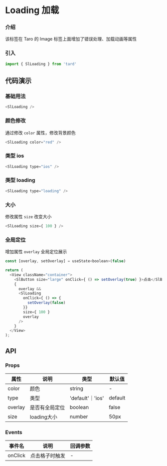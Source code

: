 
# Loading 加载
### 介绍
该标签在 Taro 的 Image 标签上面增加了错误处理、加载动画等属性
### 引入
```js
import { SlLoading } from 'tard'
```
## 代码演示
### 基础用法
```js
<SlLoading />  
```
### 颜色修改
通过修改 `color` 属性，修改背景颜色
```js
<SlLoading color="red" />
```

### 类型 ios
```js
<SlLoading type="ios" />
```

### 类型 loading
```js
<SlLoading type="loading" />
```

### 大小
修改属性 `size` 改变大小
```js
<SlLoading size={ 100 } />
```

### 全局定位
增加属性 `overlay` 全局定位展示
```js
const [overlay, setOverlay] = useState<boolean>(false)

return (
  <View className="container">  
    <SlButton size="large" onClick={ () => setOverlay(true) }>点击</SlButton>
    {
      overlay && 
      <SlLoading 
        onClick={ () => {
          setOverlay(false) 
        }} 
        size={ 100 } 
        overlay 
      />
    }
  </View>
);
```

## API
### Props
|  属性   | 说明  | 类型 | 默认值 |
|  ----  | ----  | ---- | ---- |
| color | 颜色 | string | - |
| type | 类型 | 'default'｜'ios' | default |
| overlay | 是否有全局定位 | boolean | false |
| size | loading大小 | number | 50px |

### Events
|  事件名   | 说明  | 回调参数 |
|  ----  | ----  | ---- |
| onClick | 点击格子时触发 | - |